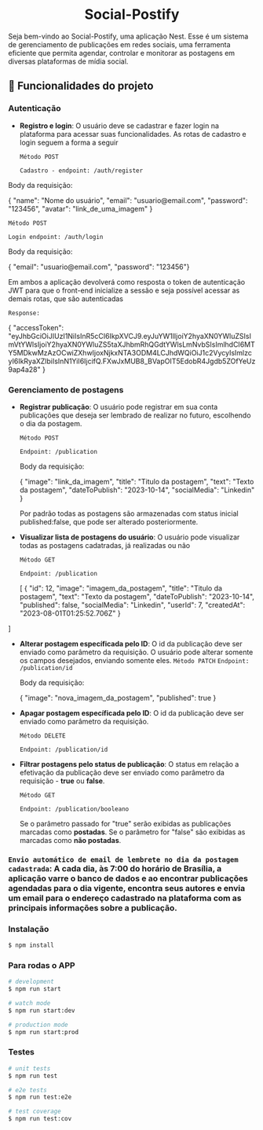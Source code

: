 <h1 align="center">Social-Postify </h1>

Seja bem-vindo ao Social-Postify, uma aplicação Nest.
Esse é um sistema de gerenciamento de publicações em redes sociais, uma ferramenta eficiente que permita agendar, controlar e monitorar as postagens em diversas plataformas de mídia social.

## :hammer: Funcionalidades do projeto

### Autenticação

- **Registro e login**: O usuário deve se cadastrar e fazer login na plataforma para acessar suas funcionalidades. As rotas de cadastro e login seguem a forma a seguir
  
   `Método POST`
  
  `Cadastro - endpoint: /auth/register`
<p>Body da requisição:</p>
<p>{
   "name": "Nome do usuário",
   "email": "usuario@email.com",
   "password": "123456",
  "avatar": "link_de_uma_imagem"
}</p>

`Método POST`

`Login endpoint: /auth/login`

<p>Body da requisição:</p>
<p>{ "email": "usuario@email.com",   "password": "123456"}</p>

Em ambos a aplicação devolverá como resposta o token de autenticação JWT para que o front-end inicialize a sessão e seja possível acessar as demais rotas, que são autenticadas

`Response:`

{
  "accessToken": "eyJhbGciOiJIUzI1NiIsInR5cCI6IkpXVCJ9.eyJuYW1lIjoiY2hyaXN0YWluZSIsImVtYWlsIjoiY2hyaXN0YWluZS5taXJhbmRhQGdtYWlsLmNvbSIsImlhdCI6MTY5MDkwMzAzOCwiZXhwIjoxNjkxNTA3ODM4LCJhdWQiOiJ1c2VycyIsImlzcyI6IkRyaXZlbiIsInN1YiI6IjcifQ.FXwJxMUB8_BVapOIT5EdobR4Jgdb5ZOfYeUz9ap4a28"
}



### Gerenciamento de postagens

- **Registrar publicação**: O usuário pode registrar em sua conta publicações que deseja ser lembrado de realizar no futuro, escolhendo o dia da postagem.

  `Método POST`

  `Endpoint: /publication`

  <p>Body da requisição:</p>
  
  <p>{
  "image": "link_da_imagem",
  "title": "Titulo da postagem",
  "text": "Texto da postagem",
  "dateToPublish": "2023-10-14",
  "socialMedia": "Linkedin"
  }</p>

  Por padrão todas as postagens são armazenadas com status inicial published:false, que pode ser alterado posteriormente.
 
- **Visualizar lista de postagens do usuário**: O usuário pode visualizar todas as postagens cadatradas, já realizadas ou não
  
  `Método GET`
  
  `Endpoint: /publication`
  
  <p>[
  {
    "id": 12,
    "image": "imagem_da_postagem",
    "title": "Titulo da postagem",
    "text": "Texto da postagem",
    "dateToPublish": "2023-10-14",
    "published": false,
    "socialMedia": "Linkedin",
    "userId": 7,
    "createdAt": "2023-08-01T01:25:52.706Z"
  }
]</p>

 
- **Alterar postagem específicada pelo ID**: O id da publicação deve ser enviado como parâmetro da requisição. O usuário pode alterar somente os campos desejados, enviando somente eles.
  `Método PATCH`
  `Endpoint: /publication/id`
  <p>Body da requisição:</p>
  <p>
  {
    "image": "nova_imagem_da_postagem",
    "published": true    
  }
</p>

- **Apagar postagem específicada pelo ID**: O id da publicação deve ser enviado como parâmetro da requisição.
  
  `Método DELETE`
  
  `Endpoint: /publication/id`
  
- **Filtrar postagens pelo status de publicação**: O status em relação a efetivação da publicação deve ser enviado como parâmetro da requisição - **true** ou **false**.

  
  `Método GET`

  
  `Endpoint: /publication/booleano`

  
  Se o parâmetro passado for "true" serão exibidas as publicações marcadas como **postadas**. Se o parâmetro for "false" são exibidas as marcadas como **não postadas**.
  
### `Envio automático de email de lembrete no dia da postagem cadastrada`: A cada dia, às 7:00 do horário de Brasília, a aplicação varre o banco de dados e ao encontrar publicações agendadas para o dia vigente, encontra seus autores e envia um email para o endereço cadastrado na plataforma com as principais informações sobre a publicação.



### Instalação

```bash
$ npm install
```

### Para rodas o APP

```bash
# development
$ npm run start

# watch mode
$ npm run start:dev

# production mode
$ npm run start:prod
```

### Testes

```bash
# unit tests
$ npm run test

# e2e tests
$ npm run test:e2e

# test coverage
$ npm run test:cov
```

